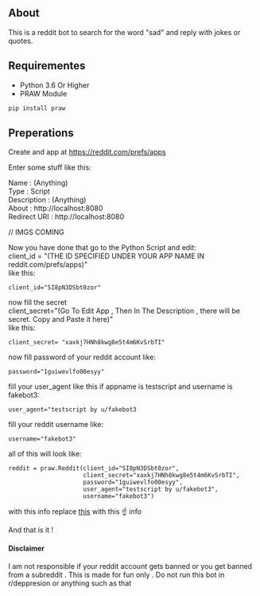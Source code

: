 ## About
This is a reddit bot to search for the word "sad" and reply with jokes or quotes. 


## Requirementes
- Python 3.6 Or Higher
- PRAW Module


```bash
pip install praw
```



## Preperations
Create and app at https://reddit.com/prefs/apps

Enter some stuff like this:

Name : (Anything)
<br>
Type : Script
<br>
Description : (Anything)
<br>
About : http://localhost:8080
<br>
Redirect URI : http://localhost:8080

// IMGS COMING

Now you have done that go to the Python Script and edit:
<br>
client_id = "(THE ID SPECIFIED UNDER YOUR APP NAME IN reddit.com/prefs/apps)"
<br>
like this:
```
client_id="SI8pN3DSbt0zor"
```
now fill the secret
<br>
client_secret="(Go To Edit App , Then In The Description , there will be secret. Copy and Paste it here)"
<br>
like this:
```
client_secret= "xaxkj7HNh8kwg8e5t4m6KvSrbTI"
```
now fill password of your reddit account like:
```
password="1guiwevlfo00esyy"
```
fill your user_agent like this if appname is testscript and username is fakebot3:
```
user_agent="testscript by u/fakebot3
```
fill your reddit username like:
```
username="fakebot3"
```
all of this will look like:
```
reddit = praw.Reddit(client_id="SI8pN3DSbt0zor",
                     client_secret="xaxkj7HNh8kwg8e5t4m6KvSrbTI",
                     password="1guiwevlfo00esyy",
                     user_agent="testscript by u/fakebot3",
                     username="fakebot3")

```
with this info replace [this](https://github.com/fast-and-curious-1910/happy-bot-reddit/blob/9cec2b2cabfb7cbc60734c3c59c6998ef06c5081/main.py#L5-L11) with this :point_up: info


And that is it !

#### Disclaimer
I am not responsible if your reddit account gets banned or you get banned from a subreddit  . This is made for fun only . Do not run this bot in r/deppresion or anything such as that
